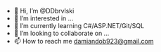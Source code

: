 - 👋 Hi, I’m @DDbrvlski
- 👀 I’m interested in ...
- 🌱 I’m currently learning C#/ASP.NET/Git/SQL
- 💞️ I’m looking to collaborate on ...
- 📫 How to reach me damiandob923@gmail.com

<!---
DDbrvlski/DDbrvlski is a ✨ special ✨ repository because its `README.md` (this file) appears on your GitHub profile.
You can click the Preview link to take a look at your changes.
--->
